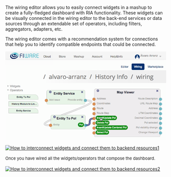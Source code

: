 The wiring editor allows you to easily connect widgets in a mashup to
create a fully-fledged dashboard with RIA functionality. These widgets
can be visually connected in the wiring editor to the back-end services
or data sources through an extendable set of operators, including
filters, aggregators, adapters, etc.

The wiring editor comes with a recommendation system for connections
that help you to identify compatible endpoints that could be connected.

[![10](../uploads/2014/11/10.png)](../uploads/2014/11/10.png)

[![How to interconnect widgets and connect them to backend
resources1](../uploads/2015/04/How-to-interconnect-widgets-and-connect-them-to-backend-resources1-1024x352.png)](../uploads/2015/04/How-to-interconnect-widgets-and-connect-them-to-backend-resources1.png)

<span style="font-size: 13px; line-height: 20.7999992370605px;">Once you
have wired all the widgets/operators that compose the dashboard.</span>

[![How to interconnect widgets and connect them to backend
resources2](../uploads/2015/04/How-to-interconnect-widgets-and-connect-them-to-backend-resources2.png)](../uploads/2015/04/How-to-interconnect-widgets-and-connect-them-to-backend-resources2.png)
